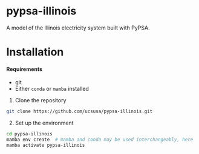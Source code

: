 # pypsa-illinois
A model of the Illinois electricity system built with PyPSA.



# Installation

#### Requirements

* git
* Either `conda` or `mamba` installed

1. Clone the repository

```bash
git clone https://github.com/ucsusa/pypsa-illinois.git
```

2. Set up the environment

```bash
cd pypsa-illinois
mamba env create  # mamba and conda may be used interchangeably, here
mamba activate pypsa-illinois
```